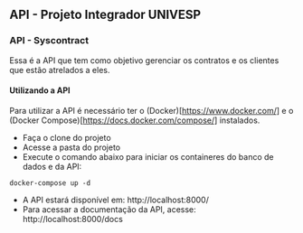 ## API - Projeto Integrador UNIVESP

### API - Syscontract

Essa é a API que tem como objetivo gerenciar os contratos e os clientes que estão atrelados a eles.

#### Utilizando a API

Para utilizar a API é necessário ter o (Docker)[https://www.docker.com/] e o (Docker Compose)[https://docs.docker.com/compose/] instalados.

- Faça o clone do projeto
- Acesse a pasta do projeto
- Execute o comando abaixo para iniciar os containeres do banco de dados e da API:

```
docker-compose up -d
```
- A API estará disponível em: http://localhost:8000/
- Para acessar a documentação da API, acesse: http://localhost:8000/docs

